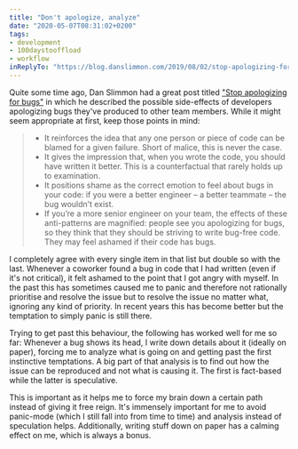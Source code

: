 ```yaml
---
title: "Don't apologize, analyze"
date: "2020-05-07T08:31:02+0200"
tags:
- development
- 100daystooffload
- workflow
inReplyTo: "https://blog.danslimmon.com/2019/08/02/stop-apologizing-for-bugs/"
---
```


Quite some time ago, Dan Slimmon had a great post titled ["Stop apologizing for bugs"](https://blog.danslimmon.com/2019/08/02/stop-apologizing-for-bugs/
) in which he described the possible side-effects of developers apologizing bugs they've produced to other team members. While it might seem appropriate at first, keep those points in mind:

> - It reinforces the idea that any one person or piece of code can be blamed for a given failure. Short of malice, this is never the case.
> - It gives the impression that, when you wrote the code, you should have written it better. This is a counterfactual that rarely holds up to examination.
> - It positions shame as the correct emotion to feel about bugs in your code: if you were a better engineer – a better teammate – the bug wouldn’t exist.
> - If you’re a more senior engineer on your team, the effects of these anti-patterns are magnified: people see you apologizing for bugs, so they think that they should be striving to write bug-free code. They may feel ashamed if their code has bugs.

I completely agree with every single item in that list but double so with the last. Whenever a coworker found a bug in code that I had written (even if it's not critical), it felt ashamed to the point that I got angry with myself. In the past this has sometimes caused me to panic and therefore not rationally prioritise and resolve the issue but to resolve the issue no matter what, ignoring any kind of priority. In recent years this has become better but the temptation to simply panic is still there.

Trying to get past this behaviour, the following has worked well for me so far: Whenever a bug shows its head, I write down details about it (ideally on paper), forcing me to analyze what is going on and getting past the first instinctive temptations. A big part of that analysis is to find out how the issue can be reproduced and not what is causing it. The first is fact-based while the latter is speculative.

This is important as it helps me to force my brain down a certain path instead of giving it free reign. It's immensely important for me to avoid panic-mode (which I still fall into from time to time) and analysis instead of speculation helps. Additionally, writing stuff down on paper has a calming effect on me, which is always a bonus. 

